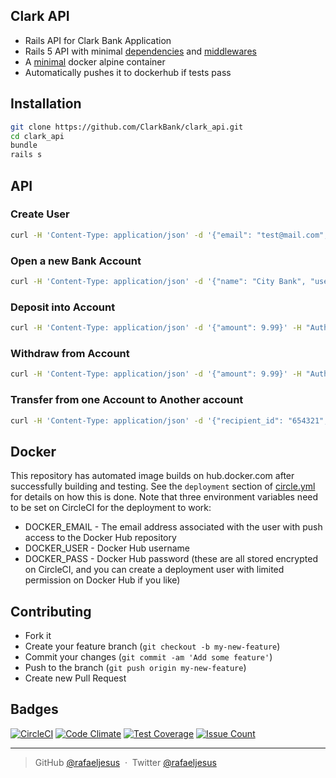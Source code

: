 ## Clark API

* Rails API for Clark Bank Application
* Rails 5 API with minimal [dependencies](https://github.com/rafaeljesus/bank_ror/blob/master/config/application.rb#L4) and [middlewares](https://github.com/rafaeljesus/bank_ror/blob/master/config/application.rb#L25)
* A [minimal](https://hub.docker.com/r/rafaeljesus/bank_ror/tags/) docker alpine container
* Automatically pushes it to dockerhub if tests pass

## Installation
```bash
git clone https://github.com/ClarkBank/clark_api.git
cd clark_api
bundle
rails s
```

## API
### Create User
```bash
curl -H 'Content-Type: application/json' -d '{"email": "test@mail.com", "password": "12345678"}' -X POST 'http://localhost:9292/users'
```

### Open a new Bank Account
```bash
curl -H 'Content-Type: application/json' -d '{"name": "City Bank", "user_id": 1}' -H "Authorization: Bearer <ACCESS_TOKEN>" -X POST 'http://localhost:9292/accounts'
```

### Deposit into Account
```bash
curl -H 'Content-Type: application/json' -d '{"amount": 9.99}' -H "Authorization: Bearer <ACCESS_TOKEN>" -X POST 'http://localhost:9292/accounts/123456/deposit'
```

### Withdraw from Account
```bash
curl -H 'Content-Type: application/json' -d '{"amount": 9.99}' -H "Authorization: Bearer <ACCESS_TOKEN>" -X POST 'http://localhost:9292/accounts/123456/withdraw'
```

### Transfer from one Account to Another account
```bash
curl -H 'Content-Type: application/json' -d '{"recipient_id": "654321", "amount": 9.99}' -H "Authorization: Bearer <ACCESS_TOKEN>" -X POST 'http://localhost:9292/accounts/123456/transfer'
```

## Docker
This repository has automated image builds on hub.docker.com after successfully building and testing. See the `deployment` section of [circle.yml](circle.yml) for details on how this is done. Note that three environment variables need to be set on CircleCI for the deployment to work:

  * DOCKER_EMAIL - The email address associated with the user with push access to the Docker Hub repository
  * DOCKER_USER - Docker Hub username
  * DOCKER_PASS - Docker Hub password (these are all stored encrypted on CircleCI, and you can create a deployment user with limited permission on Docker Hub if you like)

## Contributing
- Fork it
- Create your feature branch (`git checkout -b my-new-feature`)
- Commit your changes (`git commit -am 'Add some feature'`)
- Push to the branch (`git push origin my-new-feature`)
- Create new Pull Request

## Badges

[![CircleCI](https://circleci.com/gh/ClarkBank/clark_api.svg?style=svg)](https://circleci.com/gh/ClarkBank/clark_api)
[![Code Climate](https://codeclimate.com/github/rafaeljesus/bank_ror/badges/gpa.svg)](https://codeclimate.com/github/rafaeljesus/bank_ror)
[![Test Coverage](https://codeclimate.com/github/rafaeljesus/bank_ror/badges/coverage.svg)](https://codeclimate.com/github/rafaeljesus/bank_ror/coverage)
[![Issue Count](https://codeclimate.com/github/rafaeljesus/bank_ror/badges/issue_count.svg)](https://codeclimate.com/github/rafaeljesus/bank_ror)

---

> GitHub [@rafaeljesus](https://github.com/rafaeljesus) &nbsp;&middot;&nbsp;
> Twitter [@rafaeljesus](https://twitter.com/_jesus_rafael)
